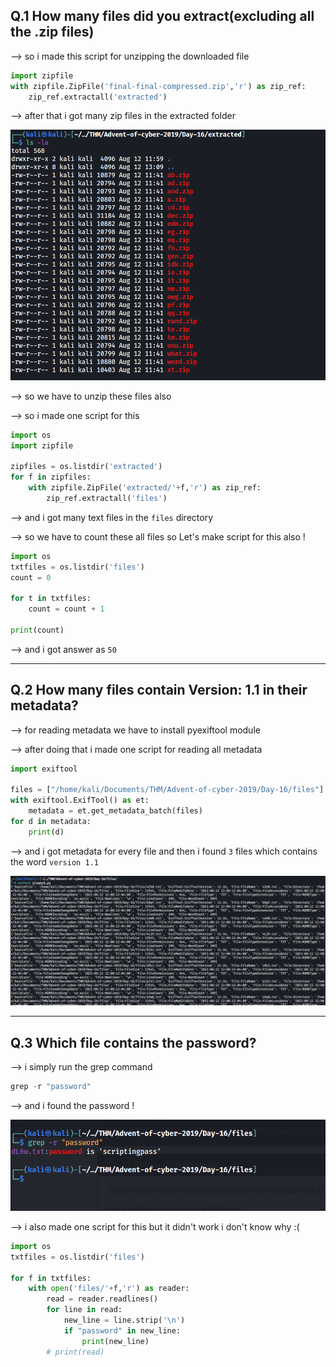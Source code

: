 ## Q.1 How many files did you extract(excluding all the .zip files)

--> so i made this script for unzipping the downloaded file 

```py
import zipfile
with zipfile.ZipFile('final-final-compressed.zip','r') as zip_ref:
	zip_ref.extractall('extracted')
```

--> after that i got many zip files in the extracted folder 

![Pasted image 20210812132950.png](https://github.com/shivam1317/Advent-of-cyber-2019-writeup/blob/main/Advent-of-cyber-2019/Day-16/Attachments/Pasted%20image%2020210812132950.png)

--> so we have to unzip these files also 

--> so i made one script for this 

```py
import os 
import zipfile

zipfiles = os.listdir('extracted')
for f in zipfiles:
	with zipfile.ZipFile('extracted/'+f,'r') as zip_ref:
		zip_ref.extractall('files')
```

--> and i got many text files in the `files` directory

--> so we have to count these all files so Let's make script for this also !

```py
import os
txtfiles = os.listdir('files')
count = 0

for t in txtfiles:
	count = count + 1	

print(count)
```

--> and i got answer as `50`

-------

## Q.2 How many files contain Version: 1.1 in their metadata?

--> for reading metadata we have to install pyexiftool module

--> after doing that i made one script for reading all metadata 

```py
import exiftool

files = ["/home/kali/Documents/THM/Advent-of-cyber-2019/Day-16/files"]
with exiftool.ExifTool() as et:
	metadata = et.get_metadata_batch(files)
for d in metadata:
	print(d)	
```

--> and i got metadata for every file and then i found `3` files which contains the word `version 1.1`

![Pasted image 20210812130834.png](https://github.com/shivam1317/Advent-of-cyber-2019-writeup/blob/main/Advent-of-cyber-2019/Day-16/Attachments/Pasted%20image%2020210812130834.png)

-----

## Q.3 Which file contains the password?

--> i simply run the grep command 

```c
grep -r "password"
```

--> and i found the password !

![Pasted image 20210812134042.png](https://github.com/shivam1317/Advent-of-cyber-2019-writeup/blob/main/Advent-of-cyber-2019/Day-16/Attachments/Pasted%20image%2020210812134042.png)

--> i also made one script for this but it didn't work i don't know why :(

```py
import os 
txtfiles = os.listdir('files')

for f in txtfiles:
	with open('files/'+f,'r') as reader:
		read = reader.readlines()
		for line in read:
			new_line = line.strip('\n')
			if "password" in new_line:
				print(new_line)
		# print(read)
```		
